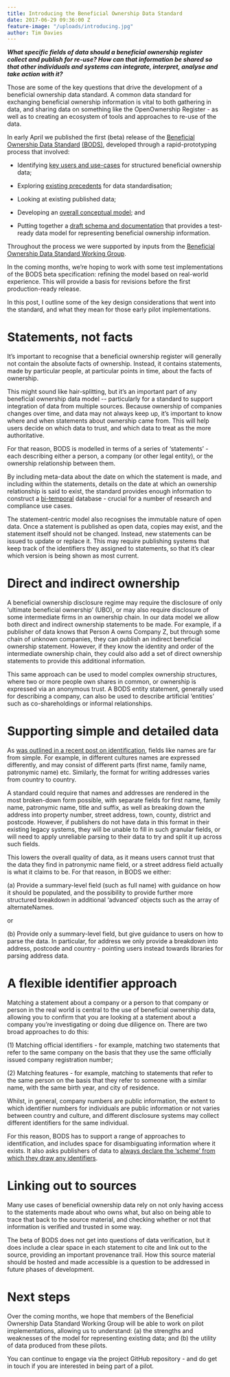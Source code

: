 ```yaml
---
title: Introducing the Beneficial Ownership Data Standard
date: 2017-06-29 09:36:00 Z
feature-image: "/uploads/introducing.jpg"
author: Tim Davies
---
```


***What specific fields of data should a beneficial ownership register collect and publish for re-use? How can that information be shared so that other individuals and systems can integrate, interpret, analyse and take action with it?***

Those are some of the key questions that drive the development of a beneficial ownership data standard. A common data standard for exchanging beneficial ownership information is vital to both gathering in data, and sharing data on something like the OpenOwnership Register - as well as to creating an ecosystem of tools and approaches to re-use of the data.

In early April we published the first (beta) release of the [Beneficial Ownership Data Standard](http://beneficial-ownership-data-standard.readthedocs.io/en/master/) [(BODS)](http://beneficial-ownership-data-standard.readthedocs.io/en/master/), developed through a rapid-prototyping process that involved:

* Identifying [key users and use-cases](https://github.com/openownership/data-standard/issues/4) for structured beneficial ownership data;

* Exploring [existing precedents](https://github.com/openownership/data-standard/issues/3) for data standardisation;

* Looking at existing published data;

* Developing an [overall conceptual model](https://github.com/openownership/data-standard/issues/7); and

* Putting together a [draft schema and documentation](http://beneficial-ownership-data-standard.readthedocs.io/en/master/schema.html) that provides a test-ready data model for representing beneficial ownership information.

Throughout the process we were supported by inputs from the [Beneficial Ownership Data Standard Working Group](http://beneficial-ownership-data-standard.readthedocs.io/en/master/governance.html#membership-term-and-role).

In the coming months, we’re hoping to work with some test implementations of the BODS beta specification: refining the model based on real-world experience. This will provide a basis for revisions before the first production-ready release.

In this post, I outline some of the key design considerations that went into the standard, and what they mean for those early pilot implementations.

# **Statements, not facts**

It’s important to recognise that a beneficial ownership register will generally not contain the absolute facts of ownership. Instead, it contains statements, made by particular people, at particular points in time, about the facts of ownership.

This might sound like hair-splitting, but it’s an important part of any beneficial ownership data model -- particularly for a standard to support integration of data from multiple sources. Because ownership of companies changes over time, and data may not always keep up, it’s important to know where and when statements about ownership came from. This will help users decide on which data to trust, and which data to treat as the more authoritative.

For that reason, BODS is modelled in terms of a series of ‘statements’ - each describing either a person, a company (or other legal entity), or the ownership relationship between them.

By including meta-data about the date on which the statement is made, and including within the statements, details on the date at which an ownership relationship is said to exist, the standard provides enough information to construct a [bi-temporal](https://en.wikipedia.org/wiki/Bitemporal_Modeling) database - crucial for a number of research and compliance use cases.

The statement-centric model also recognises the immutable nature of open data. Once a statement is published as open data, copies may exist, and the statement itself should not be changed. Instead, new statements can be issued to update or replace it. This may require publishing systems that keep track of the identifiers they assigned to statements, so that it’s clear which version is being shown as most current.

# **Direct and indirect ownership**

A beneficial ownership disclosure regime may require the disclosure of only ‘ultimate beneficial ownership’ (UBO), or may also require disclosure of some intermediate firms in an ownership chain. In our data model we allow both direct and indirect ownership statements to be made. For example, if a publisher of data knows that Person A owns Company Z, but through some chain of unknown companies, they can publish an indirect beneficial ownership statement. However, if they know the identity and order of the intermediate ownership chain, they could also add a set of direct ownership statements to provide this additional information.

This same approach can be used to model complex ownership structures, where two or more people own shares in common, or ownership is expressed via an anonymous trust. A BODS entity statement, generally used for describing a company, can also be used to describe artificial ‘entities’ such as co-shareholdings or informal relationships.

# **Supporting simple and detailed data**

As [was outlined in a recent post on identification](http://openownership.org/news/identity-and-identifiers-what-weve-learned/), fields like names are far from simple. For example, in different cultures names are expressed differently, and may consist of different parts (first name, family name, patronymic name) etc. Similarly, the format for writing addresses varies from country to country.

A standard could require that names and addresses are rendered in the most broken-down form possible, with separate fields for first name, family name, patronymic name, title and suffix, as well as breaking down the address into property number, street address, town, county, district and postcode. However, if publishers do not have data in this format in their existing legacy systems, they will be unable to fill in such granular fields, or will need to apply unreliable parsing to their data to try and split it up across such fields.

This lowers the overall quality of data, as it means users cannot trust that the data they find in patronymic name field, or a street address field actually is what it claims to be. For that reason, in BODS we either:

\(a) Provide a summary-level field (such as full name) with guidance on how it should be populated, and the possibility to provide further more structured breakdown in additional ‘advanced’ objects such as the array of alternateNames.

or

\(b) Provide only a summary-level field, but give guidance to users on how to parse the data. In particular, for address we only provide a breakdown into address, postcode and country - pointing users instead towards libraries for parsing address data.

# **A flexible identifier approach**

Matching a statement about a company or a person to that company or person in the real world is central to the use of beneficial ownership data, allowing you to confirm that you are looking at a statement about a company you’re investigating or doing due diligence on. There are two broad approaches to do this:

\(1) Matching official identifiers - for example, matching two statements that refer to the same company on the basis that they use the same officially issued company registration number;

\(2) Matching features - for example, matching to statements that refer to the same person on the basis that they refer to someone with a similar name, with the same birth year, and city of residence.

Whilst, in general, company numbers are public information, the extent to which identifier numbers for individuals are public information or not varies between country and culture, and different disclosure systems may collect different identifiers for the same individual.

For this reason, BODS has to support a range of approaches to identification, and includes space for disambiguating information where it exists. It also asks publishers of data to [always declare the ‘scheme’ from which they draw any identifiers](http://beneficial-ownership-data-standard.readthedocs.io/en/latest/schema.html#identifier).

# **Linking out to sources**

Many use cases of beneficial ownership data rely on not only having access to the statements made about who owns what, but also on being able to trace that back to the source material, and checking whether or not that information is verified and trusted in some way.

The beta of BODS does not get into questions of data verification, but it does include a clear space in each statement to cite and link out to the source, providing an important provenance trail. How this source material should be hosted and made accessible is a question to be addressed in future phases of development.

# **Next steps**

Over the coming months, we hope that members of the Beneficial Ownership Data Standard Working Group will be able to work on pilot implementations, allowing us to understand: (a) the strengths and weaknesses of the model for representing existing data; and (b) the utility of data produced from these pilots.

You can continue to engage via the project GitHub repository - and do get in touch if you are interested in being part of a pilot.